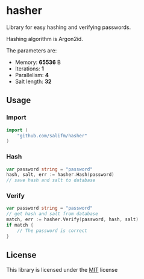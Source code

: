# hasher

Library for easy hashing and verifying passwords.

Hashing algorithm is Argon2id.

The parameters are:

* Memory: **65536** B
* Iterations: **1**
* Parallelism: **4**
* Salt length: **32**


## Usage

### Import

```go
import (
    "github.com/salifm/hasher"
)
```

### Hash

```go
var password string = "password"
hash, salt, err := hasher.Hash(password)
// save hash and salt to database
```

### Verify

```go
var password string = "password"
// get hash and salt from database
match, err := hasher.Verify(password, hash, salt)
if match {
    // The password is correct
}
```

## License

This library is licensed under the [MIT](./LICENSE) license

